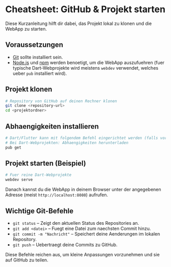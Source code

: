 # Cheatsheet: GitHub & Projekt starten

Diese Kurzanleitung hilft dir dabei, das Projekt lokal zu klonen und die WebApp zu starten.

## Voraussetzungen

- [Git](https://git-scm.com/) sollte installiert sein.
- [Node.js](https://nodejs.org/) und [npm](https://www.npmjs.com/) werden benoetigt, um die WebApp auszufuehren (fuer typische Dart-Webprojekte wird meistens `webdev` verwendet, welches ueber `pub` installiert wird).

## Projekt klonen

```bash
# Repository von GitHub auf deinen Rechner klonen
git clone <repository-url>
cd <projektordner>
```

## Abhaengigkeiten installieren

```bash
# Dart/Flutter kann mit folgendem Befehl eingerichtet werden (falls vorhanden)
# Bei Dart-Webprojekten: Abhaengigkeiten herunterladen
pub get
```

## Projekt starten (Beispiel)

```bash
# Fuer reine Dart-Webprojekte
webdev serve
```

Danach kannst du die WebApp in deinem Browser unter der angegebenen Adresse (meist `http://localhost:8080`) aufrufen.

## Wichtige Git-Befehle

- `git status` – Zeigt den aktuellen Status des Repositories an.
- `git add <datei>` – Fuegt eine Datei zum naechsten Commit hinzu.
- `git commit -m "Nachricht"` – Speichert deine Aenderungen im lokalen Repository.
- `git push` – Uebertraegt deine Commits zu GitHub.

Diese Befehle reichen aus, um kleine Anpassungen vorzunehmen und sie auf GitHub zu teilen.
